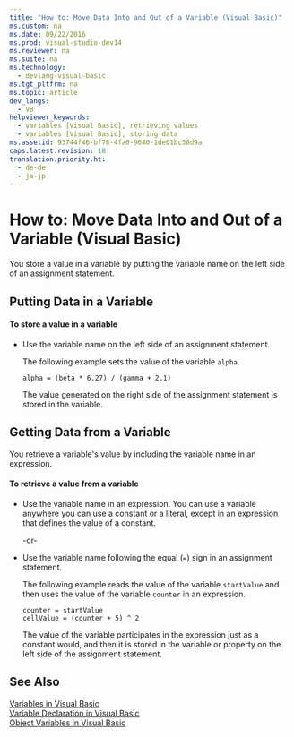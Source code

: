 ```yaml
---
title: "How to: Move Data Into and Out of a Variable (Visual Basic)"
ms.custom: na
ms.date: 09/22/2016
ms.prod: visual-studio-dev14
ms.reviewer: na
ms.suite: na
ms.technology: 
  - devlang-visual-basic
ms.tgt_pltfrm: na
ms.topic: article
dev_langs: 
  - VB
helpviewer_keywords: 
  - variables [Visual Basic], retrieving values
  - variables [Visual Basic], storing data
ms.assetid: 93744f46-bf78-4fa0-9640-1de01bc38d9a
caps.latest.revision: 18
translation.priority.ht: 
  - de-de
  - ja-jp
---
```

# How to: Move Data Into and Out of a Variable (Visual Basic)
You store a value in a variable by putting the variable name on the left side of an assignment statement.  
  
## Putting Data in a Variable  
  
#### To store a value in a variable  
  
-   Use the variable name on the left side of an assignment statement.  
  
     The following example sets the value of the variable `alpha`.  
  
    ```  
    alpha = (beta * 6.27) / (gamma + 2.1)  
    ```  
  
     The value generated on the right side of the assignment statement is stored in the variable.  
  
## Getting Data from a Variable  
 You retrieve a variable's value by including the variable name in an expression.  
  
#### To retrieve a value from a variable  
  
-   Use the variable name in an expression. You can use a variable anywhere you can use a constant or a literal, except in an expression that defines the value of a constant.  
  
     -or-  
  
-   Use the variable name following the equal (`=`) sign in an assignment statement.  
  
     The following example reads the value of the variable `startValue` and then uses the value of the variable `counter` in an expression.  
  
    ```  
    counter = startValue  
    cellValue = (counter + 5) ^ 2  
    ```  
  
     The value of the variable participates in the expression just as a constant would, and then it is stored in the variable or property on the left side of the assignment statement.  
  
## See Also  
 [Variables in Visual Basic](../vs140/variables-in-visual-basic.md)   
 [Variable Declaration in Visual Basic](../vs140/variable-declaration-in-visual-basic.md)   
 [Object Variables in Visual Basic](../vs140/object-variables-in-visual-basic.md)